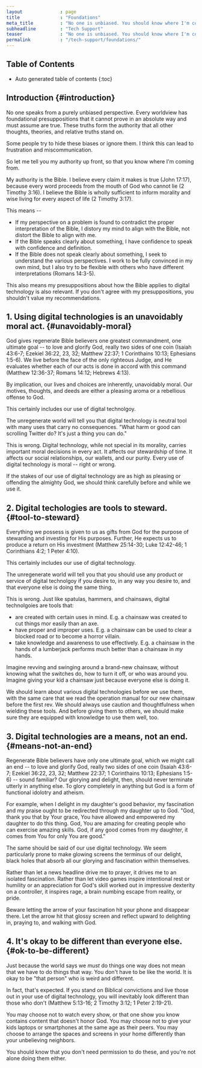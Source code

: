 ```yaml
---
layout              : page
title               : "Foundations"
meta_title          : "No one is unbiased. You should know where I'm coming from and keep me honest to be consistent." 
subheadline         : "Tech Support" 
teaser              : "No one is unbiased. You should know where I'm coming from and keep me honest to be consistent."
permalink           : "/tech-support/foundations/"
---
```


## Table of Contents
*  Auto generated table of contents
{:toc}

## Introduction  {#introduction}

No one speaks from a purely unbiased perspective. Every worldview has
foundational presuppositions that it cannot prove in an absolute way and must
assume are true. These truths form the authority that all other thoughts,
theories, and relative truths stand on.

Some people try to hide these biases or ignore them. I think this can lead to
frustration and miscommunication.

So let me tell you my authority up front, so that you know where I'm coming
from. 

My authority is the Bible. I believe every claim it makes is true (John 17:17),
because every word proceeds from the mouth of God who cannot lie (2 Timothy
3:16). I believe the Bible is wholly sufficient to inform morality and wise
living for every aspect of life (2 Timothy 3:17). 

This means --

* If my perspective on a problem is found to contradict the proper
  interpretation of the Bible, I distory my mind to align with the Bible, not
  distort the Bible to align with me.
* If the Bible speaks clearly about something, I have confidence to speak with
  confidence and definition.
* If the Bible does not speak clearly about something, I seek to understand the
  various perspectives. I work to be fully convinced in my own mind, but I also
  try to be flexible with others who have different interpretations
  (Romans 14:3-5).

This also means my presuppositions about how the Bible applies to digital
technology is also relevant. If you don't agree with my presuppositions, you
shouldn't value my recommendations.


## 1. Using digital technologies is an unavoidably moral act. {#unavoidably-moral}

God gives regenerate Bible believers one greatest commandment, one ultimate goal
-- to love and glorify God, really two sides of one coin (Isaiah 43:6-7; Ezekiel
36:22, 23, 32; Matthew 22:37; 1 Corinthains 10:13; Ephesians 1:5-6). We live
before the face of the only righteous Judge, and He evaluates whether
each of our acts is done in accord with this command (Matthew 12:36-37; Romans
14:12; Hebrews 4:13).

By implication, our lives and choices are inherently, unavoidably moral. Our
motives, thoughts, and deeds are either a pleasing aroma or a rebellious offense
to God.

This certainly includes our use of digital technolgoy. 

The unregenerate world will tell you that digital technology is neutral tool
with many uses that carry no consequences. "What harm or good can scrolling
Twitter do? It's just a thing you can do."

This is wrong. Digital technology, while not special in its morality, carries
important moral decisions in every act. It affects our stewardship of time. It
affects our social relationships, our wallets, and our purity. Every use of
digital technology is moral -- right or wrong.

If the stakes of our use of digital technology are as high as pleasing or
offending the almighty God, we should think carefully before and while we use
it.

## 2. Digital techologies are tools to steward. {#tool-to-steward}

Everything we possess is given to us as gifts from God for the purpose of
stewarding and investing for His purposes. Further, He expects us to produce a
return on His investment (Matthew 25:14-30; Luke 12:42-46; 1 Corinthians 4:2; 1
Peter 4:10). 

This certainly includes our use of digital technology.

The unregenerate world will tell you that you should use any product or service
of digital technolgoy if you desire to, in any way you desire to, and that
everyone else is doing the same thing.

This is wrong. Just like spatulas, hammers, and chainsaws, digital
technolgoies are tools that:
* are created with certain uses in mind. E.g. a chainsaw was created to cut
  things mor easily than an axe.
* have proper and improper uses. E.g. a chainsaw can be used to clear a blocked
  road or to become a horror villain. 
* take knowledge and awareness to use effectively. E.g. a chainsaw in the hands
  of a lumberjack performs much better than a chainsaw in *my* hands.

Imagine revving and swinging around a brand-new chainsaw, without knowing what
the switches do, how to turn it off, or who was around you. Imagine giving your
kid a chainsaw just because everyone else is doing it.

We should learn about various digital technologies before we use them, with the
same care that we read the operation manual for our new chainsaw before the
first rev. We should always use caution and thoughtfulness when wielding these
tools. And before giving them to others, we should make sure they are equipped
with knowledge to use them well, too.

## 3. Digital technologies are a means, not an end. {#means-not-an-end}

Regenerate Bible believers have only one ultimate goal, which we might call an
end -- to love and glorify God, really two sides of one coin (Isaiah 43:6-7;
Ezekiel 36:22, 23, 32; Matthew 22:37; 1 Corinthains 10:13; Ephesians 1:5-6) --
sound familiar? Our glorying and delight, then, should never terminate utterly
in anything else. To glory completely in anything but God is a form of
functional idolotry and atheism.

For example, when I delight in my daughter's good behavior, my fascination and
my praise ought to be redirected through my daughter up to God. "God, thank you
that by Your grace, You have allowed and empowered my daughter to do this thing.
God, You are amazing for creating people who can exercise amazing skills. God,
if any good comes from my daughter, it comes from You for only You are good."

The same should be said of our use digital technology. We seem particularly
prone to make glowing screens the terminus of our delight, black holes that
absorb all our glorying and fascination within themselves. 

Rather than let a news headline drive me to prayer, it drives me to an isolated
fascination. Rather than let video games inspire intentional rest or humility or
an appreciation for God's skill worked out in impressive dexterity on a
controller, it inspires rage, a brain numbing escape from reality, or pride.

Beware letting the arrow of your fascination hit your phone and disappear there.
Let the arrow hit that glossy screen and reflect upward to delighting in,
praying to, and walking with God.

## 4. It's okay to be different than everyone else. {#ok-to-be-different}

Just because the world says we *must* do things one way does not mean that we
have to do things that way. You don't have to be like the world. It is okay to
be "that person" who is weird and different. 

In fact, that's expected. If you stand on Biblical convictions and live those
out in your use of digital technology, you will inevitably look different than
those who don't (Matthew 5:13-16; 2 Timothy 3:12; 1 Peter 2:19-21).

You may choose not to watch every show, or that one show you know contains
content that doesn't honor God. You may choose not to give your kids laptops or
smartphones at the same age as their peers. You may choose to arrange the spaces
and screens in your home differently than your unbelieving neighbors. 

You should know that you don't need permission to do these, and you're not alone
doing them either.